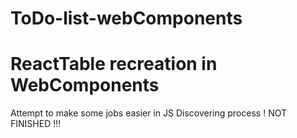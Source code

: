 # ToDo-list-webComponents 
# ReactTable recreation in WebComponents
Attempt to make some jobs easier in JS Discovering process !
NOT FINISHED !!!
